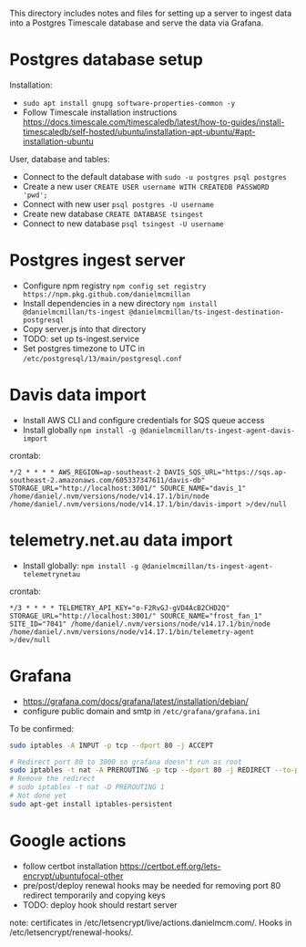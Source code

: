 This directory includes notes and files for setting up a server to ingest data into a Postgres Timescale database and serve the data via Grafana.

# Postgres database setup

Installation:

- `sudo apt install gnupg software-properties-common -y`
- Follow Timescale installation instructions https://docs.timescale.com/timescaledb/latest/how-to-guides/install-timescaledb/self-hosted/ubuntu/installation-apt-ubuntu/#apt-installation-ubuntu

User, database and tables:

- Connect to the default database with `sudo -u postgres psql postgres`
- Create a new user `CREATE USER username WITH CREATEDB PASSWORD 'pwd';`
- Connect with new user `psql postgres -U username`
- Create new database `CREATE DATABASE tsingest`
- Connect to new database `psql tsingest -U username`

# Postgres ingest server

- Configure npm registry `npm config set registry https://npm.pkg.github.com/danielmcmillan`
- Install dependencies in a new directory `npm install @danielmcmillan/ts-ingest @danielmcmillan/ts-ingest-destination-postgresql`
- Copy server.js into that directory
- TODO: set up ts-ingest.service
- Set postgres timezone to UTC in `/etc/postgresql/13/main/postgresql.conf`

# Davis data import

- Install AWS CLI and configure credentials for SQS queue access
- Install globally `npm install -g @danielmcmillan/ts-ingest-agent-davis-import`

crontab:

```
*/2 * * * * AWS_REGION=ap-southeast-2 DAVIS_SQS_URL="https://sqs.ap-southeast-2.amazonaws.com/605337347611/davis-db" STORAGE_URL="http://localhost:3001/" SOURCE_NAME="davis_1" /home/daniel/.nvm/versions/node/v14.17.1/bin/node /home/daniel/.nvm/versions/node/v14.17.1/bin/davis-import >/dev/null
```

# telemetry.net.au data import

- Install globally: `npm install -g @danielmcmillan/ts-ingest-agent-telemetrynetau`

crontab:

```cron
*/3 * * * * TELEMETRY_API_KEY="o-F2RvGJ-gVD4AcB2CHD2Q" STORAGE_URL="http://localhost:3001/" SOURCE_NAME="frost_fan_1" SITE_ID="7041" /home/daniel/.nvm/versions/node/v14.17.1/bin/node /home/daniel/.nvm/versions/node/v14.17.1/bin/telemetry-agent >/dev/null
```

# Grafana

- https://grafana.com/docs/grafana/latest/installation/debian/
- configure public domain and smtp in `/etc/grafana/grafana.ini`

To be confirmed:

```sh
sudo iptables -A INPUT -p tcp --dport 80 -j ACCEPT

# Redirect port 80 to 3000 so grafana doesn't run as root
sudo iptables -t nat -A PREROUTING -p tcp --dport 80 -j REDIRECT --to-port 3000
# Remove the redirect
# sudo iptables -t nat -D PREROUTING 1
# Not done yet
sudo apt-get install iptables-persistent
```

# Google actions

- follow certbot installation https://certbot.eff.org/lets-encrypt/ubuntufocal-other
- pre/post/deploy renewal hooks may be needed for removing port 80 redirect temporarily and copying keys
- TODO: deploy hook should restart server

note: certificates in /etc/letsencrypt/live/actions.danielmcm.com/. Hooks in /etc/letsencrypt/renewal-hooks/.
